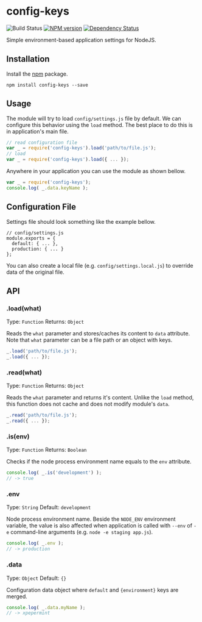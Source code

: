 # config-keys

![Build Status](https://travis-ci.org/xpepermint/config-keys.svg?branch=master)&nbsp;[![NPM version](https://badge.fury.io/js/config-keys.svg)](http://badge.fury.io/js/config-keys)&nbsp;[![Dependency Status](https://gemnasium.com/xpepermint/config-keys.svg)](https://gemnasium.com/xpepermint/config-keys)

Simple environment-based application settings for NodeJS.

## Installation

Install the [npm](https://www.npmjs.org/package/config-keys) package.

```
npm install config-keys --save
```

## Usage

The module will try to load `config/settings.js` file by default. We can
configure this behavior using the `load` method. The best place to do this is in
application's main file.

```js
// read configuration file
var _ = require('config-keys').load('path/to/file.js');
// load
var _ = require('config-keys').load({ ... });
```

Anywhere in your application you can use the module as shown bellow.

```js
var _ = require('config-keys');
console.log( _.data.keyName );
```

## Configuration File

Settings file should look something like the example bellow.

```
// config/settings.js
module.exports = {
  default: { ... },
  production: { ... }
};
```

You can also create a local file (e.g. `config/settings.local.js`) to override data of the original file.

## API

### .load(what)

Type: `Function`
Returns: `Object`

Reads the `what` parameter and stores/caches its content to `data` attribute. Note that `what` parameter can be a file path or an object with keys.

```js
_.load('path/to/file.js');
_.load({ ... });
```

### .read(what)

Type: `Function`
Returns: `Object`

Reads the `what` parameter and returns it's content. Unlike the `load` method, this function does not cache and does not modify module's `data`.

```js
_.read('path/to/file.js');
_.read({ ... });
```

### .is(env)

Type: `Function`
Returns: `Boolean`

Checks if the node process environment name equals to the `env` attribute.

```js
console.log( _.is('development') );
// -> true
```

### .env

Type: `String`
Default: `development`

Node process environment name. Beside the `NODE_ENV` environment variable, the
value is also affected when application is called with `--env` of `-e`
command-line arguments (e.g. `node -e staging app.js`).

```js
console.log( _.env );
// -> production
```

### .data

Type: `Object`
Default: `{}`

Configuration data object where `default` and `{environment}` keys are merged.

```js
console.log( _.data.myName );
// -> xpepermint
```
